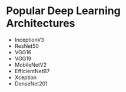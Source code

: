 # Popular Deep Learning Architectures

- InceptionV3
- ResNet50
- VGG16
- VGG19
- MobileNetV2
- EfficientNetB7
- Xception
- DenseNet201
